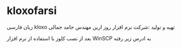 # kloxofarsi
زبان فارسی  kloxo
تهیه و تولید :شرکت نرم افزار روز ارین مهندس حامد جمالی

بعد از نصب کلوز با استفاده از نرم افزار  WinSCP به ادرس زیر رفته 
